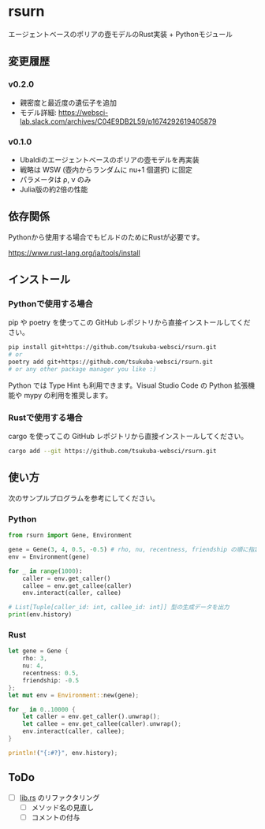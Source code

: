 # rsurn
エージェントベースのポリアの壺モデルのRust実装 + Pythonモジュール

## 変更履歴
### v0.2.0
- 親密度と最近度の遺伝子を追加
- モデル詳細: https://websci-lab.slack.com/archives/C04E9DB2L59/p1674292619405879

### v0.1.0
- Ubaldiのエージェントベースのポリアの壺モデルを再実装
- 戦略は WSW (壺内からランダムに nu+1 個選択) に固定
- パラメータは ρ, ν のみ
- Julia版の約2倍の性能


## 依存関係
Pythonから使用する場合でもビルドのためにRustが必要です。

https://www.rust-lang.org/ja/tools/install

## インストール
### Pythonで使用する場合
pip や poetry を使ってこの GitHub レポジトリから直接インストールしてください。

```sh
pip install git+https://github.com/tsukuba-websci/rsurn.git
# or
poetry add git+https://github.com/tsukuba-websci/rsurn.git
# or any other package manager you like :)
```

Python では Type Hint も利用できます。Visual Studio Code の Python 拡張機能や mypy の利用を推奨します。

### Rustで使用する場合
cargo を使ってこの GitHub レポジトリから直接インストールしてください。

```sh
cargo add --git https://github.com/tsukuba-websci/rsurn.git
```

## 使い方
次のサンプルプログラムを参考にしてください。

### Python
```py
from rsurn import Gene, Environment

gene = Gene(3, 4, 0.5, -0.5) # rho, nu, recentness, friendship の順に指定
env = Environment(gene)

for _ in range(1000):
    caller = env.get_caller()
    callee = env.get_callee(caller)
    env.interact(caller, callee)

# List[Tuple[caller_id: int, callee_id: int]] 型の生成データを出力
print(env.history)
```

### Rust

```rust
let gene = Gene {
    rho: 3,
    nu: 4,
    recentness: 0.5,
    friendship: -0.5
};
let mut env = Environment::new(gene);

for _ in 0..10000 {
    let caller = env.get_caller().unwrap();
    let callee = env.get_callee(caller).unwrap();
    env.interact(caller, callee);
}

println!("{:#?}", env.history);
```

## ToDo
- [ ] [lib.rs](/src/lib.rs) のリファクタリング
  - [ ] メソッド名の見直し
  - [ ] コメントの付与
